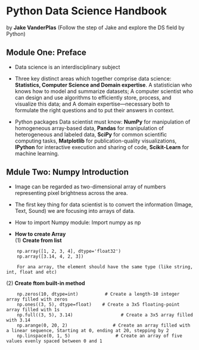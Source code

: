 # Python Data Science Handbook 
 
by **Jake VanderPlas**  (Follow the step of Jake and explore the DS field by Python)

## Module One: Preface 

*  Data science is an interdisciplinary subject

*  Three key distinct areas which together comprise data science: **Statistics, Computer Science and Domain expertise**.  A statistician who knows how to model and summarize
datasets; A computer scientist who can design and use algorithms to efficiently store, process, and visualize this data; and A domain expertise—necessary both to formulate the right questions and to put their answers in context.

*  Python packages Data scientist must know: **NumPy** for manipulation of homogeneous array-based data, **Pandas** for manipulation of heterogeneous and labeled data, **SciPy** for common scientific computing tasks, **Matplotlib** for publication-quality visualizations, **IPython** for interactive execution and sharing of code, **Scikit-Learn** for machine learning.

## Mdule Two: Numpy Introduction

*  Image can be regarded as two-dimensional array of numbers representing pixel brightness across the area.

*  The first key thing for data scientist is to convert the information (Image, Text, Sound) we are focusing into arrays of data.

*  How to import Numpy module: Import numpy as np

*  **How to create Array**   
(1) **Create from list** 
```
    np.array([1, 2, 3, 4], dtype='float32')
    np.array([3.14, 4, 2, 3])
```
        For ana array, the element should have the same type (like string, int, float and etc)
(2) **Create ftom built-in method**
```
    np.zeros(10, dtype=int)          # Create a length-10 integer array filled with zeros
    np.ones((3, 5), dtype=float)    # Create a 3x5 floating-point array filled with 1s
    np.full((3, 5), 3.14)                  # Create a 3x5 array filled with 3.14
    np.arange(0, 20, 2)                 # Create an array filled with a linear sequence, Starting at 0, ending at 20, stepping by 2
    np.linspace(0, 1, 5)                 # Create an array of five values evenly spaced between 0 and 1
    
```
